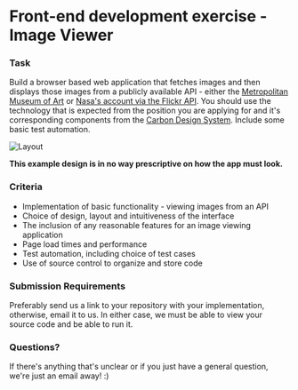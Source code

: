 # Front-end development exercise - Image Viewer

### Task
Build a browser based web application that fetches images and then displays those images from a publicly available API - either the [Metropolitan Museum of Art](https://metmuseum.github.io/) or [Nasa's account via the Flickr API](API_DETAILS.md).  You should use the technology that is expected from the position you are applying for and it's corresponding components from the [Carbon Design System](https://www.carbondesignsystem.com/developing/frameworks/react/).  Include some basic test automation.

![Layout](assets/fedexercisewf.png)

**This example design is in no way prescriptive on how the app must look.**

### Criteria
 - Implementation of basic functionality - viewing images from an API
 - Choice of design, layout and intuitiveness of the interface
 - The inclusion of any reasonable features for an image viewing application
 - Page load times and performance
 - Test automation, including choice of test cases
 - Use of source control to organize and store code

### Submission Requirements
Preferably send us a link to your repository with your implementation, otherwise, email it to us.  In either case, we must be able to view your source code and be able to run it. 

### Questions?
If there's anything that's unclear or if you just have a general question, we're just an email away! :)
